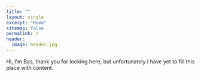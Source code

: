 ```yaml
---
title: ""
layout: single
excerpt: "Home"
sitemap: false
permalink: /
header:
  image: header.jpg
---
```


Hi, I'm Bas, thank you for looking here, but unfortunately I have yet to fill this place with content. 

